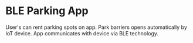 # BLE Parking App

User's can rent parking spots on app. Park barriers opens automatically by IoT device. App communicates with device via BLE technology.

